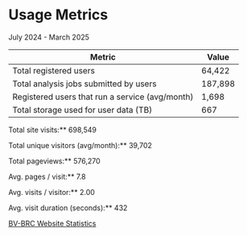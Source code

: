 # Usage Metrics
July 2024 - March 2025

| Metric                                          | Value   |
| ----------------------------------------------- | ------- |
| Total registered users                          | 64,422  |
| Total analysis jobs submitted by users          |	187,898 |
| Registered users that run a service (avg/month) | 1,698   |
| Total storage used for user data (TB)           | 667     |

Total site visits:** 698,549

Total unique visitors (avg/month):** 39,702

Total pageviews:** 576,270

Avg. pages / visit:** 7.8

Avg. visits / visitor:** 2.00

Avg. visit duration (seconds):** 432



[BV-BRC Website Statistics](https://status.patricbrc.org/webstats/cgi-bin/awstats.pl?month=05&year=2025&output=main&config=bv-brc.org&framename=index)  

